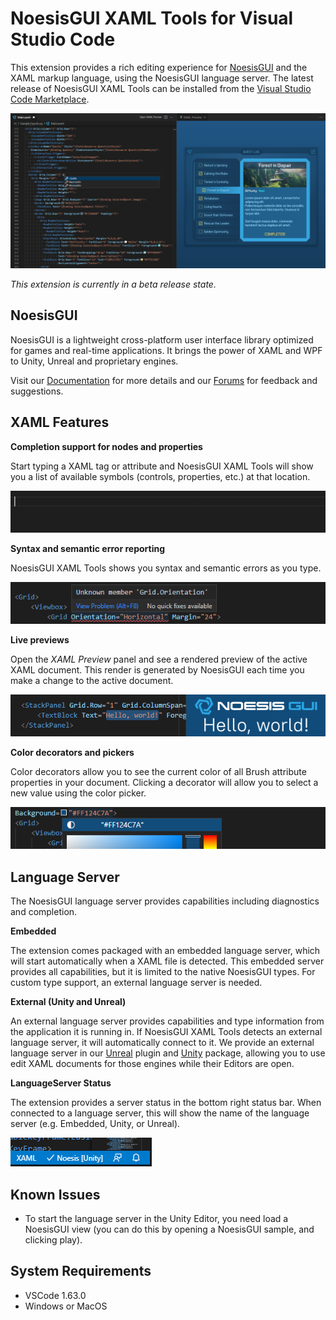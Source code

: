 # NoesisGUI XAML Tools for Visual Studio Code

This extension provides a rich editing experience for [NoesisGUI](https://www.noesisengine.com/) and the XAML markup language, using the NoesisGUI language server. The latest release of NoesisGUI XAML Tools can be installed from the [Visual Studio Code Marketplace](https://noesisengine.com/vscode).

![Screenshot](https://raw.githubusercontent.com/Noesis/Noesis.github.io/master/NoesisGUI/LanguageServer/Readme/HeaderScreenshot.png)

*This extension is currently in a beta release state.*

## NoesisGUI

NoesisGUI is a lightweight cross-platform user interface library optimized for games and real-time applications. It brings the power of XAML and WPF to Unity, Unreal and proprietary engines.

Visit our [Documentation](https://www.noesisengine.com/docs/Gui.Core.Index.html) for more details and our [Forums](https://www.noesisengine.com/forums/) for feedback and suggestions.

## XAML Features

**Completion support for nodes and properties**  

Start typing a XAML tag or attribute and NoesisGUI XAML Tools will show you a list of available symbols (controls, properties, etc.) at that location.
   
![Completion](https://raw.githubusercontent.com/Noesis/Noesis.github.io/master/NoesisGUI/LanguageServer/Readme/FeatureCompletion.gif)

**Syntax and semantic error reporting**                 

NoesisGUI XAML Tools shows you syntax and semantic errors as you type.

![Error reporting](https://raw.githubusercontent.com/Noesis/Noesis.github.io/master/NoesisGUI/LanguageServer/Readme/FeatureError.png)

**Live previews**                                 

Open the *XAML Preview* panel and see a rendered preview of the active XAML document. This render is generated by NoesisGUI each time you make a change to the active document.

![Previews](https://raw.githubusercontent.com/Noesis/Noesis.github.io/master/NoesisGUI/LanguageServer/Readme/FeaturePreviews.gif)

**Color decorators and pickers**

Color decorators allow you to see the current color of all Brush attribute properties in your document. Clicking a decorator will allow you to select a new value using the color picker.

![Color decorators](https://raw.githubusercontent.com/Noesis/Noesis.github.io/master/NoesisGUI/LanguageServer/Readme/FeatureColor.png)

## Language Server

The NoesisGUI language server provides capabilities including diagnostics and completion.

**Embedded**

The extension comes packaged with an embedded language server, which will start automatically when a XAML file is detected. This embedded server provides all capabilities, but it is limited to the native NoesisGUI types. For custom type support, an external language server is needed.

**External (Unity and Unreal)**

An external language server provides capabilities and type information from the application it is running in. If NoesisGUI XAML Tools detects an external language server, it will automatically connect to it. We provide an external language server in our [Unreal](https://www.noesisengine.com/docs/Gui.Core.UnrealTutorial.html) plugin and [Unity](https://www.noesisengine.com/docs/Gui.Core.Unity3DTutorial.html) package, allowing you to use edit XAML documents for those engines while their Editors are open. 

**LanguageServer Status**

The extension provides a server status in the bottom right status bar. When connected to a language server, this will show the name of the language server (e.g. Embedded, Unity, or Unreal).

![LanguageServer Status](https://raw.githubusercontent.com/Noesis/Noesis.github.io/master/NoesisGUI/LanguageServer/Readme/LangServerStatus.png)

## Known Issues

- To start the language server in the Unity Editor, you need load a NoesisGUI view (you can do this by opening a NoesisGUI sample, and clicking play). 

## System Requirements

- VSCode 1.63.0
- Windows or MacOS